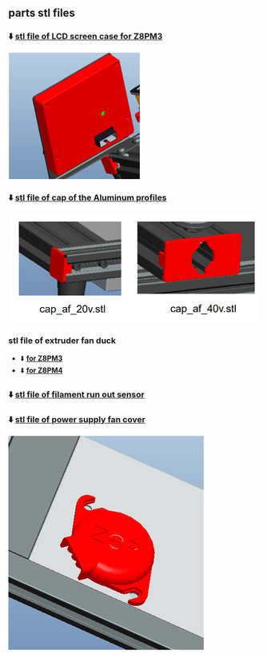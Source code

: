 ## parts stl files
### :arrow_down: [stl file of LCD screen case for Z8PM3](./lcd12864_case_v2.zip)
![](./lcd12864_case.png)
### :arrow_down: [stl file of cap of the Aluminum profiles](./cap_af.zip)
![](./cap_af.png)
### stl file of extruder fan duck
- :arrow_down: [**for Z8PM3**](./fanduck_m3_v4.zip)   
- :arrow_down: [**for Z8PM4**](./fanduck_m4_v3.zip)   
### :arrow_down: [stl file of filament run out sensor](./FRODV6-B.zip)
### :arrow_down: [stl file of power supply fan cover](./FRODV6-B.zip)
![](./PS_FAN_CASE.png)

